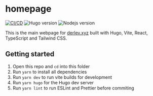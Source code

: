 # homepage

[![CI/CD](https://github.com/DerLev/derlev-xyz/actions/workflows/integration-deployment.yml/badge.svg?branch=main&event=push)](https://github.com/DerLev/derlev-xyz/actions/workflows/integration-deployment.yml)
![Hugo version](https://img.shields.io/badge/dynamic/yaml?url=https%3A%2F%2Fraw.githubusercontent.com%2FDerLev%2Fderlev-xyz%2Fmain%2F.github%2Fworkflows%2Fintegration-deployment.yml&query=env.HUGO_VERSION&prefix=v&logo=hugo&logoColor=white&label=version&labelColor=282e33&color=ff4088)
![Nodejs version](https://img.shields.io/badge/dynamic/json?url=https%3A%2F%2Fraw.githubusercontent.com%2FDerLev%2Fderlev-xyz%2Fmain%2Fhomepage%2Fpackage.json&query=engines.node&prefix=v&logo=node.js&logoColor=white&label=version&labelColor=282e33&color=59a946)

This is the main webpage for [derlev.xyz](https://derlev.xyz) built with Hugo, 
Vite, React, TypeScript and Tailwind CSS.

## Getting started

1. Open this repo and `cd` into this folder
1. Run `yarn` to install all dependencies
1. Run `yarn dev` to run vite builds for development
1. Run `yarn hugo` for the Hugo dev server
1. Run `yarn lint` to run ESLint and Prettier before commiting
